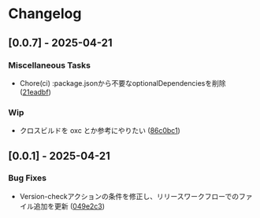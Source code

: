# Changelog
## [0.0.7] - 2025-04-21

### Miscellaneous Tasks



- Chore(ci) :package.jsonから不要なoptionalDependenciesを削除 ([21eadbf](https://github.com/tktcorporation/electron-pan-clip/commit/21eadbfdcc8819f574e20259b66e3ab49cc9d9cf))

### Wip



- クロスビルドを oxc とか参考にやりたい ([86c0bc1](https://github.com/tktcorporation/electron-pan-clip/commit/86c0bc14960fe96c9d2a74d436f8fdf6f0f971df))

## [0.0.1] - 2025-04-21

### Bug Fixes



- Version-checkアクションの条件を修正し、リリースワークフローでのファイル追加を更新 ([049e2c3](https://github.com/tktcorporation/electron-pan-clip/commit/049e2c39bc5a96bbd2ac28aa8bbb136b983e2d2e))

<!-- generated by git-cliff -->
